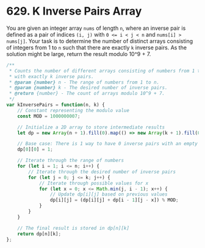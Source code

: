 
# 629. K Inverse Pairs Array

You are given an integer array `nums` of length `n`, where an inverse pair is defined as a pair of indices `(i, j)` with `0 <= i < j < n` and `nums[i] > nums[j]`. Your task is to determine the number of distinct arrays consisting of integers from 1 to `n` such that there are exactly `k` inverse pairs. As the solution might be large, return the result modulo 10^9 + 7.

```javascript
/**
 * Counts the number of different arrays consisting of numbers from 1 to n
 * with exactly k inverse pairs.
 * @param {number} n - The range of numbers from 1 to n.
 * @param {number} k - The desired number of inverse pairs.
 * @return {number} - The count of arrays modulo 10^9 + 7.
 */
var kInversePairs = function(n, k) {
    // Constant representing the modulo value
    const MOD = 1000000007;

    // Initialize a 2D array to store intermediate results
    let dp = new Array(n + 1).fill(0).map(() => new Array(k + 1).fill(0));

    // Base case: There is 1 way to have 0 inverse pairs with an empty array
    dp[0][0] = 1;

    // Iterate through the range of numbers
    for (let i = 1; i <= n; i++) {
        // Iterate through the desired number of inverse pairs
        for (let j = 0; j <= k; j++) {
            // Iterate through possible values for x
            for (let x = 0; x <= Math.min(j, i - 1); x++) {
                // Update dp[i][j] based on previous values
                dp[i][j] = (dp[i][j] + dp[i - 1][j - x]) % MOD;
            }
        }
    }

    // The final result is stored in dp[n][k]
    return dp[n][k];
};
```
